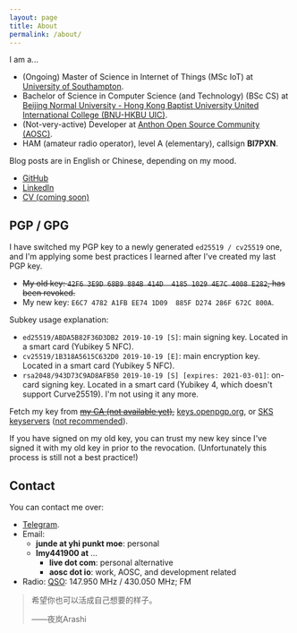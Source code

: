 ```yaml
---
layout: page
title: About
permalink: /about/
---
```


I am a...

- (Ongoing) Master of Science in Internet of Things (MSc IoT) at [University of Southampton][uos].
- Bachelor of Science in Computer Science (and Technology) (BSc CS) at [Beijing Normal University - Hong Kong Baptist University United International College (BNU-HKBU UIC)][uic].
- (Not-very-active) Developer at [Anthon Open Source Community (AOSC)][aosc].
- HAM (amateur radio operator), level A (elementary), callsign **BI7PXN**.

Blog posts are in English or Chinese, depending on my mood.

- [GitHub][github]
- [LinkedIn][linkedin]
- [CV (coming soon)][cv]

[uic]:      https://uic.edu.hk
[uos]:      https://www.southampton.ac.uk/
[aosc]:     https://aosc.io
[github]:   https://github.com/lmy441900
[linkedin]: https://www.linkedin.com/in/lmy441900/
[cv]:       #

## PGP / GPG

I have switched my PGP key to a newly generated `ed25519 / cv25519` one, and I'm applying some best practices I learned after I've created my last PGP key.

- ~~My old key: `42F6 3E9D 68B9 884B 414D  4185 1029 4E7C 4008 E282`, has been revoked.~~
- My new key: `E6C7 4782 A1FB EE74 1D09  885F D274 286F 672C 800A`.

Subkey usage explanation:

- `ed25519/ABDA5B82F36D3DB2 2019-10-19 [S]`: main signing key. Located in a smart card (Yubikey 5 NFC).
- `cv25519/1B318A5615C632D0 2019-10-19 [E]`: main encryption key. Located in a smart card (Yubikey 5 NFC).
- `rsa2048/943D73C9AD8AFB50 2019-10-19 [S] [expires: 2021-03-01]`: on-card signing key. Located in a smart card (Yubikey 4, which doesn't support Curve25519). I'm not using it any more.

Fetch my key from ~~[my CA (not available yet)][ca-pgp],~~ [keys.openpgp.org][koo], or [SKS keyservers][sks] ([not recommended][sks-death]).

If you have signed on my old key, you can trust my new key since I've signed it with my old key in prior to the revocation. (Unfortunately this process is still not a best practice!)

[ca-pgp]: https://ca.yhi.moe/pgp/main.asc
[koo]: https://keys.openpgp.org/vks/v1/by-fingerprint/E6C74782A1FBEE741D09885FD274286F672C800A
[sks]: https://sks-keyservers.net/
[sks-death]: https://code.firstlook.media/the-death-of-sks-pgp-keyservers-and-how-first-look-media-is-handling-it

## Contact

You can contact me over:

- [Telegram][tg].
- Email:
  - **junde at yhi punkt moe**: personal
  - **lmy441900 at** ...
    - **live dot com**: personal alternative
    - **aosc dot io**: work, AOSC, and development related
- Radio: [QSO][qso]: 147.950 MHz / 430.050 MHz; FM

[tg]:  https://t.me/lmy441900
[qso]: https://en.wikipedia.org/wiki/Contact_(amateur_radio)

> 希望你也可以活成自己想要的样子。
>
> ——夜岚Arashi

